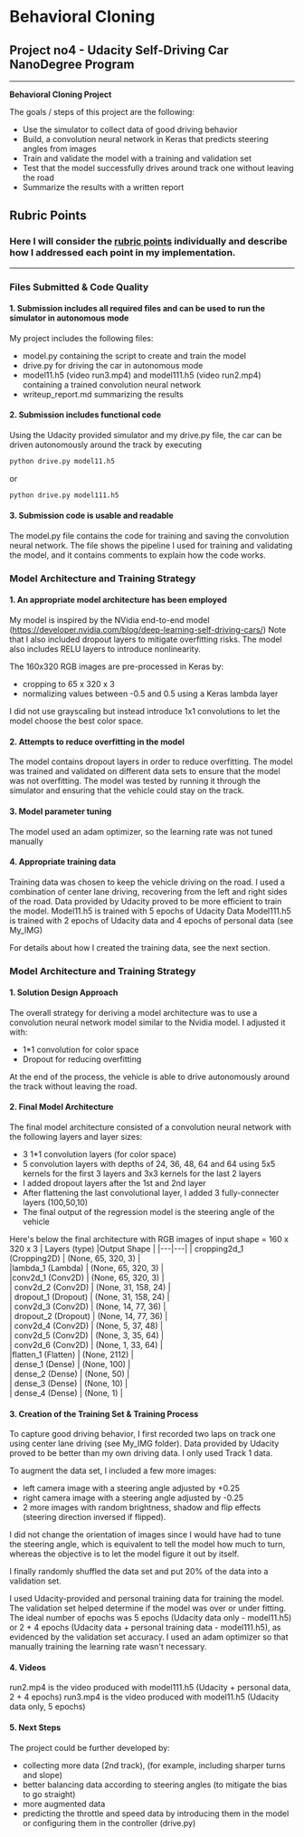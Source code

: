 # **Behavioral Cloning** 

## Project no4 - Udacity Self-Driving Car NanoDegree Program



---

**Behavioral Cloning Project**

The goals / steps of this project are the following:
* Use the simulator to collect data of good driving behavior
* Build, a convolution neural network in Keras that predicts steering angles from images
* Train and validate the model with a training and validation set
* Test that the model successfully drives around track one without leaving the road
* Summarize the results with a written report

## Rubric Points
### Here I will consider the [rubric points](https://review.udacity.com/#!/rubrics/432/view) individually and describe how I addressed each point in my implementation.  

---
### Files Submitted & Code Quality

#### 1. Submission includes all required files and can be used to run the simulator in autonomous mode

My project includes the following files:
* model.py containing the script to create and train the model
* drive.py for driving the car in autonomous mode
* model11.h5 (video run3.mp4) and model111.h5 (video run2.mp4) containing a trained convolution neural network 
* writeup_report.md summarizing the results

#### 2. Submission includes functional code
Using the Udacity provided simulator and my drive.py file, the car can be driven autonomously around the track by executing 
```sh
python drive.py model11.h5
```
or
```sh
python drive.py model111.h5
```
#### 3. Submission code is usable and readable

The model.py file contains the code for training and saving the convolution neural network. The file shows the pipeline I used for training and validating the model, and it contains comments to explain how the code works.

### Model Architecture and Training Strategy

#### 1. An appropriate model architecture has been employed

My model is inspired by the NVidia end-to-end model (https://developer.nvidia.com/blog/deep-learning-self-driving-cars/) 
Note that I also included dropout layers to mitigate overfitting risks.
The model also includes RELU layers to introduce nonlinearity.

The 160x320 RGB images are pre-processed in Keras by:
* cropping to 65 x 320 x 3
* normalizing values between -0.5 and 0.5 using a Keras lambda layer

I did not use grayscaling but instead introduce 1x1 convolutions to let the model choose the best color space.

#### 2. Attempts to reduce overfitting in the model

The model contains dropout layers in order to reduce overfitting.
The model was trained and validated on different data sets to ensure that the model was not overfitting. The model was tested by running it through the simulator and ensuring that the vehicle could stay on the track.

#### 3. Model parameter tuning

The model used an adam optimizer, so the learning rate was not tuned manually

#### 4. Appropriate training data

Training data was chosen to keep the vehicle driving on the road. I used a combination of center lane driving, recovering from the left and right sides of the road. Data provided by Udacity proved to be more efficient to train the model.
Model11.h5 is trained with 5 epochs of Udacity Data
Model111.h5 is trained with 2 epochs of Udacity data and 4 epochs of personal data (see My_IMG)

For details about how I created the training data, see the next section. 

### Model Architecture and Training Strategy

#### 1. Solution Design Approach

The overall strategy for deriving a model architecture was to use a convolution neural network model similar to the Nvidia model. I adjusted it with:
* 1*1 convolution for color space
* Dropout for reducing overfitting

At the end of the process, the vehicle is able to drive autonomously around the track without leaving the road.

#### 2. Final Model Architecture

The final model architecture consisted of a convolution neural network with the following layers and layer sizes:
* 3 1*1 convolution layers (for color space)
* 5 convolution layers with depths of 24, 36, 48, 64 and 64 using 5x5 kernels for the first 3 layers and 3x3 kernels for the last 2 layers
* I added dropout layers after the 1st and 2nd layer
* After flattening the last convolutional layer, I added 3 fully-connecter layers (100,50,10)
* The final output of the regression model is the steering angle of the vehicle

Here's below the final architecture with RGB images of input shape = 160 x 320 x 3
| Layers (type)  |Output Shape   | 
|---|---|
| cropping2d_1 (Cropping2D)  |   (None, 65, 320, 3)   |   
|lambda_1 (Lambda)   |  (None, 65, 320, 3)   |  
|conv2d_1 (Conv2D)   |  (None, 65, 320, 3)  |   
| conv2d_2 (Conv2D)  | (None, 31, 158, 24)   |   
| dropout_1 (Dropout)  | (None, 31, 158, 24)  |   
| conv2d_3 (Conv2D)   |   (None, 14, 77, 36)  |   
| dropout_2 (Dropout)   |  (None, 14, 77, 36) |   
| conv2d_4 (Conv2D)   |  (None, 5, 37, 48)  |   
| conv2d_5 (Conv2D)   | (None, 3, 35, 64)  |   
| conv2d_6 (Conv2D)    |  (None, 1, 33, 64)  |   
|flatten_1 (Flatten)     |  (None, 2112)  |   
| dense_1 (Dense)   | (None, 100)  |   
| dense_2 (Dense)    |    (None, 50) |   
| dense_3 (Dense)      |  (None, 10) |   
|   dense_4 (Dense)    | (None, 1)   |   


#### 3. Creation of the Training Set & Training Process

To capture good driving behavior, I first recorded two laps on track one using center lane driving (see My_IMG folder). Data provided by Udacity proved to be better than my own driving data. I only used Track 1 data.

To augment the data set, I included a few more images:
* left camera image with a steering angle adjusted by +0.25
* right camera image with a steering angle adjusted by -0.25
* 2 more images with random brightness, shadow and flip effects (steering direction inversed if flipped).

I did not change the orientation of images since I would have had to tune the steering angle, which is equivalent to tell the model how much to turn, whereas the objective is to let the model figure it out by itself.

I finally randomly shuffled the data set and put 20% of the data into a validation set. 

I used Udacity-provided and personal training data for training the model. The validation set helped determine if the model was over or under fitting. The ideal number of epochs was 5 epochs (Udacity data only - model11.h5) or 2 + 4 epochs (Udacity data + personal training data - model111.h5),  as evidenced by the validation set accuracy. I used an adam optimizer so that manually training the learning rate wasn't necessary.

#### 4. Videos

run2.mp4 is the video produced with model111.h5 (Udacity + personal data, 2 + 4 epochs)
run3.mp4 is the video produced with model11.h5 (Udacity data only, 5 epochs)

#### 5. Next Steps

The project could be further developed by:
* collecting more data (2nd track), (for example, including sharper turns and slope)
* better balancing data according to steering angles (to mitigate the bias to go straight)
* more augmented data
* predicting the throttle and speed data by introducing them in the model or configuring them in the controller (drive.py)
